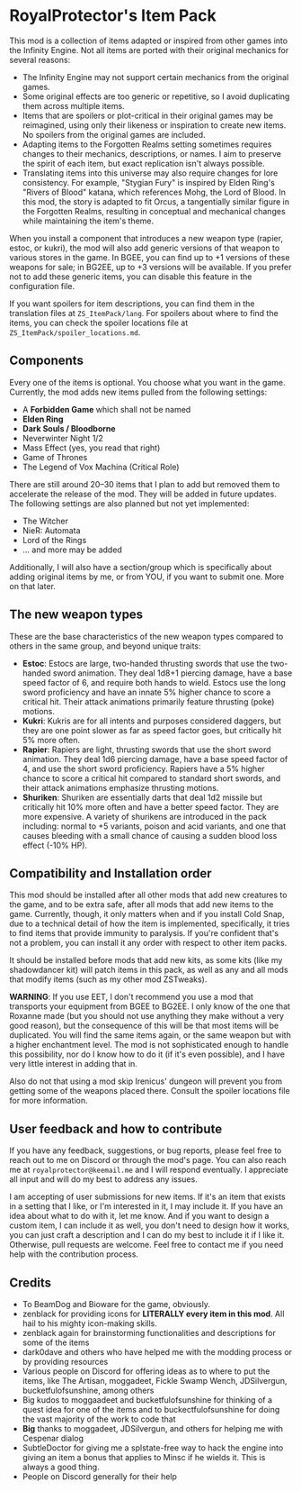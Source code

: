 # RoyalProtector's Item Pack

This mod is a collection of items adapted or inspired from other games into the Infinity Engine. Not all items are ported with their original mechanics for several reasons:

- The Infinity Engine may not support certain mechanics from the original games.
- Some original effects are too generic or repetitive, so I avoid duplicating them across multiple items.
- Items that are spoilers or plot-critical in their original games may be reimagined, using only their likeness or inspiration to create new items. No spoilers from the original games are included.
- Adapting items to the Forgotten Realms setting sometimes requires changes to their mechanics, descriptions, or names. I aim to preserve the spirit of each item, but exact replication isn't always possible.
- Translating items into this universe may also require changes for lore consistency. For example, "Stygian Fury" is inspired by Elden Ring's "Rivers of Blood" katana, which references Mohg, the Lord of Blood. In this mod, the story is adapted to fit Orcus, a tangentially similar figure in the Forgotten Realms, resulting in conceptual and mechanical changes while maintaining the item's theme.

When you install a component that introduces a new weapon type (rapier, estoc, or kukri), the mod will also add generic versions of that weapon to various stores in the game. In BGEE, you can find up to +1 versions of these weapons for sale; in BG2EE, up to +3 versions will be available. If you prefer not to add these generic items, you can disable this feature in the configuration file.

If you want spoilers for item descriptions, you can find them in the translation files at `ZS_ItemPack/lang`. For spoilers about where to find the items, you can check the spoiler locations file at `ZS_ItemPack/spoiler_locations.md`.

## Components

Every one of the items is optional. You choose what you want in the game. Currently, the mod adds new items pulled from the following settings:

- A **Forbidden Game** which shall not be named
- **Elden Ring**
- **Dark Souls / Bloodborne**
- Neverwinter Night 1/2
- Mass Effect (yes, you read that right)
- Game of Thrones
- The Legend of Vox Machina (Critical Role)

There are still around 20–30 items that I plan to add but removed them to accelerate the release of the mod. They will be added in future updates. The following settings are also planned but not yet implemented:

- The Witcher
- NieR: Automata
- Lord of the Rings
- ... and more may be added

Additionally, I will also have a section/group which is specifically about adding original items by me, or from YOU, if you want to submit one. More on that later.

## The new weapon types

These are the base characteristics of the new weapon types compared to others in the same group, and beyond unique traits:

- **Estoc**: Estocs are large, two-handed thrusting swords that use the two-handed sword animation. They deal 1d8+1 piercing damage, have a base speed factor of 6, and require both hands to wield. Estocs use the long sword proficiency and have an innate 5% higher chance to score a critical hit. Their attack animations primarily feature thrusting (poke) motions.
- **Kukri**: Kukris are for all intents and purposes considered daggers, but they are one point slower as far as speed factor goes, but critically hit 5% more often.
- **Rapier**: Rapiers are light, thrusting swords that use the short sword animation. They deal 1d6 piercing damage, have a base speed factor of 4, and use the short sword proficiency. Rapiers have a 5% higher chance to score a critical hit compared to standard short swords, and their attack animations emphasize thrusting motions.
- **Shuriken**: Shuriken are essentially darts that deal 1d2 missile but critically hit 10% more often and have a better speed factor. They are more expensive. A variety of shurikens are introduced in the pack including: normal to +5 variants, poison and acid variants, and one that causes bleeding with a small chance of causing a sudden blood loss effect (-10% HP).

## Compatibility and Installation order

This mod should be installed after all other mods that add new creatures to the game, and to be extra safe, after all mods that add new items to the game. Currently, though, it only matters when and if you install Cold Snap, due to a technical detail of how the item is implemented, specifically, it tries to find items that provide immunity to paralysis. If you're confident that's not a problem, you can install it any order with respect to other item packs.

It should be installed before mods that add new kits, as some kits (like my shadowdancer kit) will patch items in this pack, as well as any and all mods that modify items (such as my other mod ZSTweaks).

**WARNING**: If you use EET, I don't recommend you use a mod that transports your equipment from BGEE to BG2EE. I only know of the one that Roxanne made (but you should not use anything they make without a very good reason), but the consequence of this will be that most items will be duplicated. You will find the same items again, or the same weapon but with a higher enchantment level. The mod is not sophisticated enough to handle this possibility, nor do I know how to do it (if it's even possible), and I have very little interest in adding that in.

Also do not that using a mod skip Irenicus' dungeon will prevent you from getting some of the weapons placed there. Consult the spoiler locations file for more information.

## User feedback and how to contribute

If you have any feedback, suggestions, or bug reports, please feel free to reach out to me on Discord or through the mod's page. You can also reach me at `royalprotector@keemail.me` and I will respond eventually. I appreciate all input and will do my best to address any issues.

I am accepting of user submissions for new items. If it's an item that exists in a setting that I like, or I'm interested in it, I may include it. If you have an idea about what to do with it, let me know. And if you want to design a custom item, I can include it as well, you don't need to design how it works, you can just craft a description and I can do my best to include it if I like it. Otherwise, pull requests are welcome. Feel free to contact me if you need help with the contribution process.

## Credits

- To BeamDog and Bioware for the game, obviously.
- zenblack for providing icons for **LITERALLY every item in this mod**. All hail to his mighty icon-making skills.
- zenblack again for brainstorming functionalities and descriptions for some of the items
- dark0dave and others who have helped me with the modding process or by providing resources
- Various people on Discord for offering ideas as to where to put the items, like The Artisan, moggadeet, Fickle Swamp Wench, JDSilvergun, bucketfulofsunshine, among others
- Big kudos to moggaadeet and bucketfulofsunshine for thinking of a quest idea for one of the items and to buckectfulofsunshine for doing the vast majority of the work to code that
- **Big** thanks to moggadeet, JDSilvergun, and others for helping me with Cespenar dialog
- SubtleDoctor for giving me a splstate-free way to hack the engine into giving an item a bonus that applies to Minsc if he wields it. This is always a good thing.
- People on Discord generally for their help
